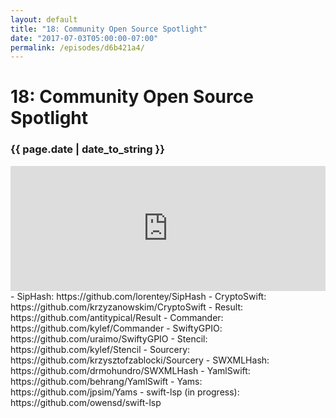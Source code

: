 ```yaml
---
layout: default
title: "18: Community Open Source Spotlight"
date: "2017-07-03T05:00:00-07:00"
permalink: /episodes/d6b421a4/
---
```


# 18: Community Open Source Spotlight

### {{ page.date | date_to_string }}

<iframe frameBorder="0" height="200px" scrolling="no" seamless src="https://player.simplecast.com/4e4a91d7-9e9c-45be-b4fd-cd1a76ee9d6e" width="100%"></iframe>
<br/>
- SipHash: https://github.com/lorentey/SipHash
- CryptoSwift: https://github.com/krzyzanowskim/CryptoSwift
- Result: https://github.com/antitypical/Result
- Commander: https://github.com/kylef/Commander
- SwiftyGPIO: https://github.com/uraimo/SwiftyGPIO
- Stencil: https://github.com/kylef/Stencil
- Sourcery: https://github.com/krzysztofzablocki/Sourcery
- SWXMLHash: https://github.com/drmohundro/SWXMLHash
- YamlSwift: https://github.com/behrang/YamlSwift
- Yams: https://github.com/jpsim/Yams
- swift-lsp (in progress): https://github.com/owensd/swift-lsp
